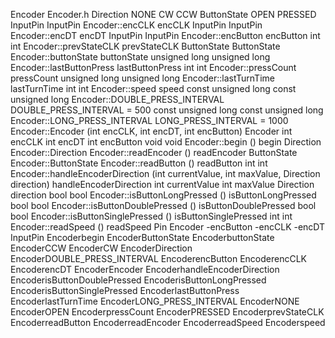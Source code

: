Encoder Encoder.h Direction NONE CW CCW ButtonState OPEN PRESSED
InputPin InputPin Encoder::encCLK encCLK InputPin InputPin
Encoder::encDT encDT InputPin InputPin Encoder::encButton encButton int
int Encoder::prevStateCLK prevStateCLK ButtonState ButtonState
Encoder::buttonState buttonState unsigned long unsigned long
Encoder::lastButtonPress lastButtonPress int int Encoder::pressCount
pressCount unsigned long unsigned long Encoder::lastTurnTime
lastTurnTime int int Encoder::speed speed const unsigned long const
unsigned long Encoder::DOUBLE\_PRESS\_INTERVAL DOUBLE\_PRESS\_INTERVAL =
500 const unsigned long const unsigned long
Encoder::LONG\_PRESS\_INTERVAL LONG\_PRESS\_INTERVAL = 1000
Encoder::Encoder (int encCLK, int encDT, int encButton) Encoder int
encCLK int encDT int encButton void void Encoder::begin () begin
Direction Encoder::Direction Encoder::readEncoder () readEncoder
ButtonState Encoder::ButtonState Encoder::readButton () readButton int
int Encoder::handleEncoderDirection (int currentValue, int maxValue,
Direction direction) handleEncoderDirection int currentValue int
maxValue Direction direction bool bool Encoder::isButtonLongPressed ()
isButtonLongPressed bool bool Encoder::isButtonDoublePressed ()
isButtonDoublePressed bool bool Encoder::isButtonSinglePressed ()
isButtonSinglePressed int int Encoder::readSpeed () readSpeed Pin
Encoder -encButton -encCLK -encDT InputPin Encoderbegin
EncoderButtonState EncoderbuttonState EncoderCCW EncoderCW
EncoderDirection EncoderDOUBLE\_PRESS\_INTERVAL EncoderencButton
EncoderencCLK EncoderencDT EncoderEncoder EncoderhandleEncoderDirection
EncoderisButtonDoublePressed EncoderisButtonLongPressed
EncoderisButtonSinglePressed EncoderlastButtonPress EncoderlastTurnTime
EncoderLONG\_PRESS\_INTERVAL EncoderNONE EncoderOPEN EncoderpressCount
EncoderPRESSED EncoderprevStateCLK EncoderreadButton EncoderreadEncoder
EncoderreadSpeed Encoderspeed
